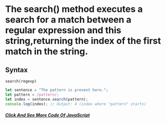 # The search() method executes a search for a match between a regular expression and this string,returning the index of the first match in the string.

## Syntax
```
search(regexp)

```

```javascript
let sentence = "The pattern is present here.";
let pattern = /pattern/;
let index = sentence.search(pattern);
console.log(index); // Output: 4 (index where "pattern" starts)

```

##### [Click And See More Code Of JavaScript](../js/16.search.js)